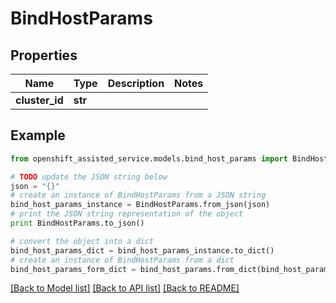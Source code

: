 # BindHostParams


## Properties
Name | Type | Description | Notes
------------ | ------------- | ------------- | -------------
**cluster_id** | **str** |  | 

## Example

```python
from openshift_assisted_service.models.bind_host_params import BindHostParams

# TODO update the JSON string below
json = "{}"
# create an instance of BindHostParams from a JSON string
bind_host_params_instance = BindHostParams.from_json(json)
# print the JSON string representation of the object
print BindHostParams.to_json()

# convert the object into a dict
bind_host_params_dict = bind_host_params_instance.to_dict()
# create an instance of BindHostParams from a dict
bind_host_params_form_dict = bind_host_params.from_dict(bind_host_params_dict)
```
[[Back to Model list]](../README.md#documentation-for-models) [[Back to API list]](../README.md#documentation-for-api-endpoints) [[Back to README]](../README.md)


